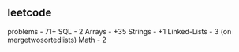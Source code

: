## leetcode
problems - 71+
SQL - 2
Arrays - +35
Strings - +1
Linked-Lists - 3 (on mergetwosortedlists)
Math - 2
